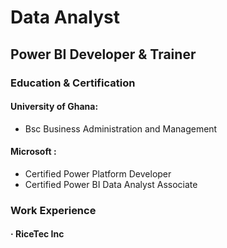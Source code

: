 # Data Analyst
## Power BI Developer & Trainer

### Education & Certification
####  University of Ghana:
- Bsc Business Administration and Management

####  Microsoft :
- Certified Power Platform Developer
- Certified Power BI Data Analyst Associate

### Work Experience
#### · RiceTec Inc
